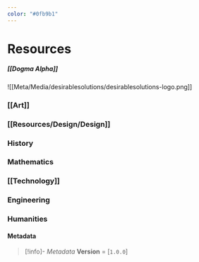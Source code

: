 ```yaml
---
color: "#0fb9b1"
---
```


# Resources
##### [[Dogma Alpha]]


![[Meta/Media/desirablesolutions/desirablesolutions-logo.png]]

### [[Art]]
### [[Resources/Design/Design]]
### History
### Mathematics
### [[Technology]]
### Engineering
### Humanities

#### Metadata
> [!info]-  *Metadata*
> **Version** = [`1.0.0`]
